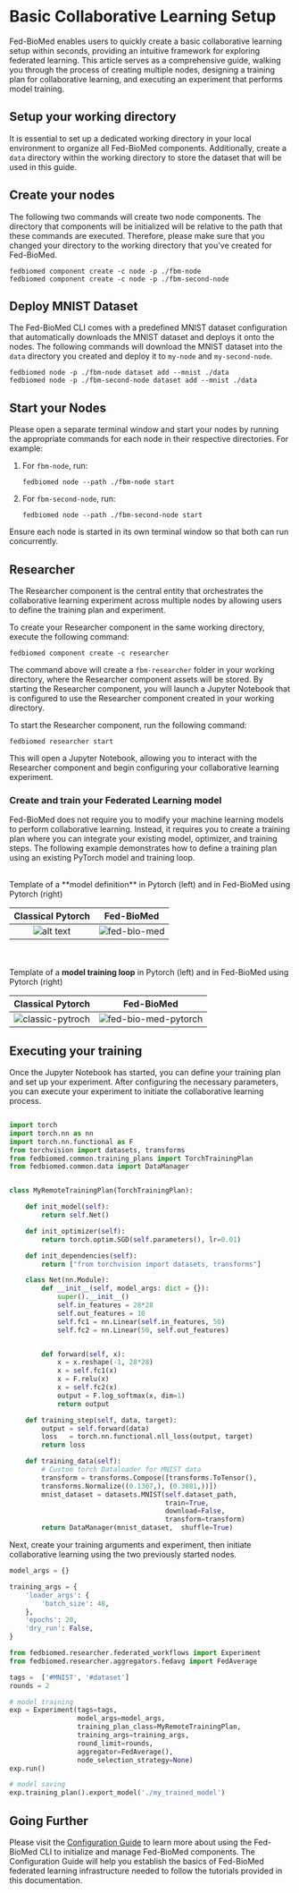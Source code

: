 #  Basic Collaborative Learning Setup

Fed-BioMed enables users to quickly create a basic collaborative learning setup within seconds, providing an intuitive framework for exploring federated learning. This article serves as a comprehensive guide, walking you through the process of creating multiple nodes, designing a training plan for collaborative learning, and executing an experiment that performs model training.

## Setup your working directory

It is essential to set up a dedicated working directory in your local environment to organize all Fed-BioMed components. Additionally, create a `data` directory within the working directory to store the dataset that will be used in this guide.

## Create your nodes

The following two commands will create two node components. The directory that components will be initialized will be relative to the path that these commands are executed. Therefore, please make sure that you changed your directory to the working directory that you've created for Fed-BioMed.

```
fedbiomed component create -c node -p ./fbm-node
fedbiomed component create -c node -p ./fbm-second-node
```

## Deploy MNIST Dataset

The Fed-BioMed CLI comes with a predefined MNIST dataset configuration that automatically downloads the MNIST dataset and deploys it onto the nodes. The following commands will download the MNIST dataset into the `data` directory you created and deploy it to `my-node` and `my-second-node`.

```
fedbiomed node -p ./fbm-node dataset add --mnist ./data
fedbiomed node -p ./fbm-second-node dataset add --mnist ./data
```

## Start your Nodes

Please open a separate terminal window and start your nodes by running the appropriate commands for each node in their respective directories. For example:

1. For `fbm-node`, run:
   ```shell
   fedbiomed node --path ./fbm-node start
   ```

2. For `fbm-second-node`, run:
   ```shell
   fedbiomed node --path ./fbm-second-node start
   ```

Ensure each node is started in its own terminal window so that both can run concurrently.


## Researcher

The Researcher component is the central entity that orchestrates the collaborative learning experiment across multiple nodes by allowing users to define the training plan and experiment.

To create your Researcher component in the same working directory, execute the following command:

```shell
fedbiomed component create -c researcher
```

The command above will create a `fbm-researcher` folder in your working directory, where the Researcher component assets will be stored. By starting the Researcher component, you will launch a Jupyter Notebook that is configured to use the Researcher component created in your working directory.

To start the Researcher component, run the following command:

```shell
fedbiomed researcher start
```

This will open a Jupyter Notebook, allowing you to interact with the Researcher component and begin configuring your collaborative learning experiment.

### Create and train your Federated Learning model

Fed-BioMed does not require you to modify your machine learning models to perform collaborative learning. Instead, it requires you to create a training plan where you can integrate your existing model, optimizer, and training steps. The following example demonstrates how to define a training plan using an existing PyTorch model and training loop.

<br>
Template of a **model definition** in Pytorch (left) and in Fed-BioMed using Pytorch (right)
<br>

Classical Pytorch          | Fed-BioMed
:-------------------------:|:-------------------------:
![alt text](../assets/img/getting-started/classical-pytorch-model-definition.jpg)   |  ![fed-bio-med](../assets/img/getting-started/fedbiomed-pytorch-model-definition.jpg)

<br><br>
Template of a **model training loop** in Pytorch (left) and in Fed-BioMed using Pytorch (right)

Classical Pytorch          | Fed-BioMed
:-------------------------:|:-------------------------:
![classic-pytroch](../assets/img/getting-started/classical-pytorch-training.jpg)   |  ![fed-bio-med-pytorch](../assets/img/getting-started/fedbiomed-experiment-definition.jpg)

## Executing your training

Once the Jupyter Notebook has started, you can define your training plan and set up your experiment. After configuring the necessary parameters, you can execute your experiment to initiate the collaborative learning process.


```python

import torch
import torch.nn as nn
import torch.nn.functional as F
from torchvision import datasets, transforms
from fedbiomed.common.training_plans import TorchTrainingPlan
from fedbiomed.common.data import DataManager


class MyRemoteTrainingPlan(TorchTrainingPlan):

    def init_model(self):
        return self.Net()

    def init_optimizer(self):
        return torch.optim.SGD(self.parameters(), lr=0.01)

    def init_dependencies(self):
        return ["from torchvision import datasets, transforms"]

    class Net(nn.Module):
        def __init__(self, model_args: dict = {}):
            super().__init__()
            self.in_features = 28*28
            self.out_features = 10
            self.fc1 = nn.Linear(self.in_features, 50)
            self.fc2 = nn.Linear(50, self.out_features)


        def forward(self, x):
            x = x.reshape(-1, 28*28)
            x = self.fc1(x)
            x = F.relu(x)
            x = self.fc2(x)
            output = F.log_softmax(x, dim=1)
            return output

    def training_step(self, data, target):
        output = self.forward(data)
        loss   = torch.nn.functional.nll_loss(output, target)
        return loss

    def training_data(self):
        # Custom torch Dataloader for MNIST data
        transform = transforms.Compose([transforms.ToTensor(),
        transforms.Normalize((0.1307,), (0.3081,))])
        mnist_dataset = datasets.MNIST(self.dataset_path,
                                       train=True,
                                       download=False,
                                       transform=transform)
        return DataManager(mnist_dataset,  shuffle=True)

```

Next, create your training arguments and experiment, then initiate collaborative learning using the two previously started nodes.

```python
model_args = {}

training_args = {
    'loader_args': {
        'batch_size': 48,
    },
    'epochs': 20,
    'dry_run': False,
}

from fedbiomed.researcher.federated_workflows import Experiment
from fedbiomed.researcher.aggregators.fedavg import FedAverage

tags =  ['#MNIST', '#dataset']
rounds = 2

# model training
exp = Experiment(tags=tags,
                 model_args=model_args,
                 training_plan_class=MyRemoteTrainingPlan,
                 training_args=training_args,
                 round_limit=rounds,
                 aggregator=FedAverage(),
                 node_selection_strategy=None)
exp.run()

# model saving
exp.training_plan().export_model('./my_trained_model')
```



## Going Further

Please visit the [Configuration Guide](./configuration.md) to learn more about using the Fed-BioMed CLI to initialize and manage Fed-BioMed components. The Configuration Guide will help you establish the basics of Fed-BioMed federated learning infrastructure needed to follow the tutorials provided in this documentation.

